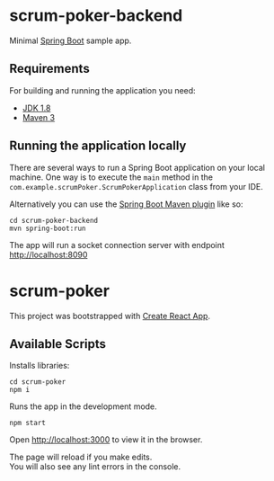 # scrum-poker-backend

Minimal [Spring Boot](http://projects.spring.io/spring-boot/) sample app.

## Requirements

For building and running the application you need:

- [JDK 1.8](http://www.oracle.com/technetwork/java/javase/downloads/jdk8-downloads-2133151.html)
- [Maven 3](https://maven.apache.org)

## Running the application locally

There are several ways to run a Spring Boot application on your local machine. One way is to execute the `main` method in the `com.example.scrumPoker.ScrumPokerApplication` class from your IDE.

Alternatively you can use the [Spring Boot Maven plugin](https://docs.spring.io/spring-boot/docs/current/reference/html/build-tool-plugins-maven-plugin.html) like so:

```shell
cd scrum-poker-backend
mvn spring-boot:run
```

The app will run a socket connection server with endpoint [http://localhost:8090](http://localhost:3000)

# scrum-poker

This project was bootstrapped with [Create React App](https://github.com/facebook/create-react-app).

## Available Scripts

Installs libraries:

```shell
cd scrum-poker
npm i
```

Runs the app in the development mode.

```shell
npm start
```
Open [http://localhost:3000](http://localhost:3000) to view it in the browser.

The page will reload if you make edits.\
You will also see any lint errors in the console.

